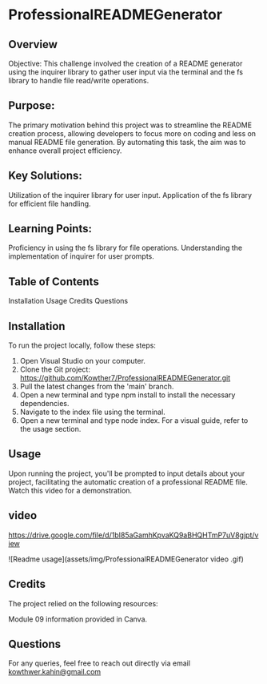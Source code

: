 # ProfessionalREADMEGenerator

## Overview
Objective: This challenge involved the creation of a README generator using the inquirer library to gather user input via the terminal and the fs library to handle file read/write operations.

## Purpose: 
The primary motivation behind this project was to streamline the README creation process, allowing developers to focus more on coding and less on manual README file generation. By automating this task, the aim was to enhance overall project efficiency.

## Key Solutions:

Utilization of the inquirer library for user input.
Application of the fs library for efficient file handling.

## Learning Points:

Proficiency in using the fs library for file operations.
Understanding the implementation of inquirer for user prompts.

## Table of Contents
Installation
Usage
Credits
Questions

## Installation
To run the project locally, follow these steps:

1. Open Visual Studio on your computer.
2. Clone the Git project: https://github.com/Kowther7/ProfessionalREADMEGenerator.git 
3. Pull the latest changes from the 'main' branch.
4. Open a new terminal and type npm install to install the necessary dependencies.
5. Navigate to the index file using the terminal.
6. Open a new terminal and type node index.
For a visual guide, refer to the usage section.

## Usage
Upon running the project, you'll be prompted to input details about your project, facilitating the automatic creation of a professional README file. Watch this video for a demonstration.
## video 
https://drive.google.com/file/d/1bI85aGamhKpvaKQ9aBHQHTmP7uV8gjpt/view

![Readme usage](assets/img/ProfessionalREADMEGenerator video .gif)

## Credits
The project relied on the following resources:

Module 09 information provided in Canva.



## Questions
For any queries, feel free to reach out directly via email kowthwer.kahin@gmail.com